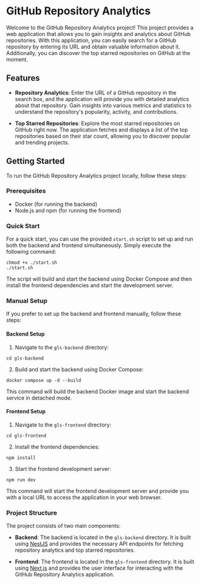 # GitHub Repository Analytics

Welcome to the GitHub Repository Analytics project! This project provides a web application that allows you to gain insights and analytics about GitHub repositories. With this application, you can easily search for a GitHub repository by entering its URL and obtain valuable information about it. Additionally, you can discover the top starred repositories on GitHub at the moment.

## Features

- **Repository Analytics**: Enter the URL of a GitHub repository in the search box, and the application will provide you with detailed analytics about that repository. Gain insights into various metrics and statistics to understand the repository's popularity, activity, and contributions.

- **Top Starred Repositories**: Explore the most starred repositories on GitHub right now. The application fetches and displays a list of the top repositories based on their star count, allowing you to discover popular and trending projects.

## Getting Started

To run the GitHub Repository Analytics project locally, follow these steps:

### Prerequisites

- Docker (for running the backend)
- Node.js and npm (for running the frontend)

### Quick Start

For a quick start, you can use the provided `start.sh` script to set up and run both the backend and frontend simultaneously. Simply execute the following command:

```
chmod +x ./start.sh
./start.sh
```

The script will build and start the backend using Docker Compose and then install the frontend dependencies and start the development server.

### Manual Setup

If you prefer to set up the backend and frontend manually, follow these steps:


#### Backend Setup

1. Navigate to the `gls-backend` directory:
```
cd gls-backend
```

2. Build and start the backend using Docker Compose:
```
docker compose up -d --build
```

This command will build the backend Docker image and start the backend service in detached mode.

#### Frontend Setup

1. Navigate to the `gls-frontend` directory:
```
cd gls-frontend
```

2. Install the frontend dependencies:
```
npm install
```
3. Start the frontend development server:
```
npm run dev
```

This command will start the frontend development server and provide you with a local URL to access the application in your web browser.

### Project Structure

The project consists of two main components:

- **Backend**: The backend is located in the `gls-backend` directory. It is built using [NestJS](https://nestjs.com/) and provides the necessary API endpoints for fetching repository analytics and top starred repositories.

- **Frontend**: The frontend is located in the `gls-frontend` directory. It is built using [Next.js](https://nextjs.org/) and provides the user interface for interacting with the GitHub Repository Analytics application.
